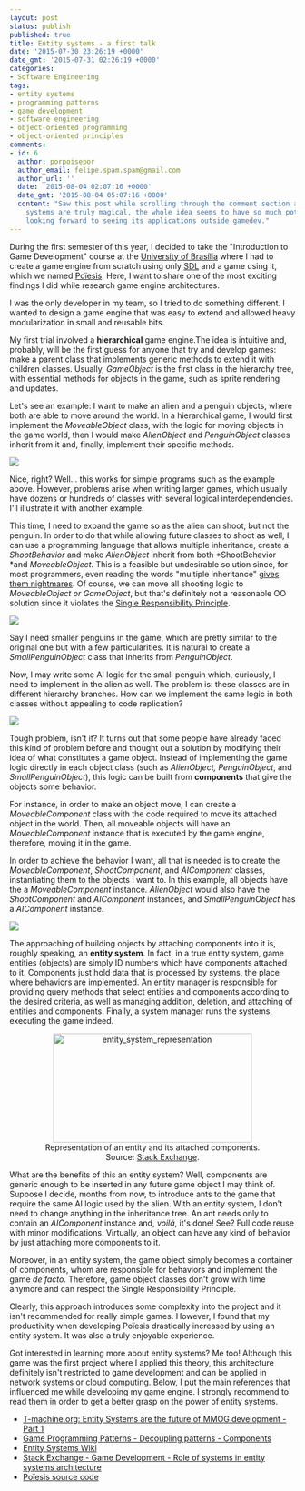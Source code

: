 ```yaml
---
layout: post
status: publish
published: true
title: Entity systems - a first talk
date: '2015-07-30 23:26:19 +0000'
date_gmt: '2015-07-31 02:26:19 +0000'
categories:
- Software Engineering
tags:
- entity systems
- programming patterns
- game development
- software engineering
- object-oriented programming
- object-oriented principles
comments:
- id: 6
  author: porpoisepor
  author_email: felipe.spam.spam@gmail.com
  author_url: ''
  date: '2015-08-04 02:07:16 +0000'
  date_gmt: '2015-08-04 05:07:16 +0000'
  content: "Saw this post while scrolling through the comment section at T-machine.\r\nEntity
    systems are truly magical, the whole idea seems to have so much potential.\r\nI'm
    looking forward to seeing its applications outside gamedev."
---
```

During the first semester of this year, I decided to take the "Introduction to Game Development" course at the [University of Brasília](http://www.unb.br) where I had to create a game engine from scratch using only [SDL](https://www.libsdl.org/) and a game using it, which we named [Poïesis](https://github.com/matheusportela/poiesis). Here, I want to share one of the most exciting findings I did while research game engine architectures.

I was the only developer in my team, so I tried to do something different. I wanted to design a game engine that was easy to extend and allowed heavy modularization in small and reusable bits.

My first trial involved a **hierarchical** game engine.The idea is intuitive and, probably, will be the first guess for anyone that try and develop games: make a parent class that implements generic methods to extend it with children classes. Usually, *GameObject* is the first class in the hierarchy tree, with essential methods for objects in the game, such as sprite rendering and updates.

Let's see an example: I want to make an alien and a penguin objects, where both are able to move around the world. In a hierarchical game, I would first implement the *MoveableObject* class, with the logic for moving objects in the game world, then I would make *AlienObject* and *PenguinObject* classes inherit from it and, finally, implement their specific methods.

<img src="/assets/images/entity_system_1.jpeg"/>

Nice, right? Well... this works for simple programs such as the example above. However, problems arise when writing larger games, which usually have dozens or hundreds of classes with several logical interdependencies. I'll illustrate it with another example.

This time, I need to expand the game so as the alien can shoot, but not the penguin. In order to do that while allowing future classes to shoot as well, I can use a programming language that allows multiple inheritance, create a *ShootBehavior* and make *AlienObject* inherit from both *ShootBehavior *and *MoveableObject*. This is a feasible but undesirable solution since, for most programmers, even reading the words "multiple inheritance" [gives them nightmares](http://stackoverflow.com/questions/225929/what-is-the-exact-problem-with-multiple-inheritance). Of course, we can move all shooting logic to *MoveableObject *or* GameObject*, but that's definitely not a reasonable OO solution since it violates the [Single Responsibility Principle](https://en.wikipedia.org/wiki/Single_responsibility_principle).

<img src="/assets/images/entity_system_2.jpeg"/>

Say I need smaller penguins in the game, which are pretty similar to the original one but with a few particularities. It is natural to create a *SmallPenguinObject* class that inherits from *PenguinObject*.

Now, I may write some AI logic for the small penguin which, curiously, I need to implement in the alien as well. The problem is: these classes are in different hierarchy branches. How can we implement the same logic in both classes without appealing to code replication?

<img src="/assets/images/entity_system_3.jpeg"/>

Tough problem, isn't it? It turns out that some people have already faced this kind of problem before and thought out a solution by modifying their idea of what constitutes a game object. Instead of implementing the game logic directly in each object class (such as *AlienObject, PenguinObject*, and *SmallPenguinObject*), this logic can be built from **components** that give the objects some behavior.

For instance, in order to make an object move, I can create a *MoveableComponent* class with the code required to move its attached object in the world. Then, all moveable objects will have an *MoveableComponent* instance that is executed by the game engine, therefore, moving it in the game.

In order to achieve the behavior I want, all that is needed is to create the *MoveableComponent*, *ShootComponent*, and *AIComponent* classes, instantiating them to the objects I want to. In this example, all objects have the a *MoveableComponent* instance. *AlienObject* would also have the *ShootComponent* and *AIComponent* instances, and *SmallPenguinObject* has a *AIComponent* instance.

<img src="/assets/images/entity_system_4.jpeg"/>

The approaching of building objects by attaching components into it is, roughly speaking, an **entity system**. In fact, in a true entity system, game entities (objects) are simply ID numbers which have components attached to it. Components just hold data that is processed by systems, the place where behaviors are implemented. An entity manager is responsible for providing query methods that select entities and components according to the desired criteria, as well as managing addition, deletion, and attaching of entities and components. Finally, a system manager runs the systems, executing the game indeed.

<center><figure><img src="/assets/images/entity_system_representation.png" alt="entity_system_representation" width="350" height="192" /><figcaption>Representation of an entity and its attached components. Source: <a href="http://gamedev.stackexchange.com/questions/31473/role-of-systems-in-entity-systems-architecture">Stack Exchange</a>.</figcaption></figure></center>

What are the benefits of this an entity system? Well, components are generic enough to be inserted in any future game object I may think of. Suppose I decide, months from now, to introduce ants to the game that require the same AI logic used by the alien. With an entity system, I don't need to change anything in the inheritance tree. An ant needs only to contain an *AIComponent* instance and, *voilá*, it's done! See? Full code reuse with minor modifications. Virtually, an object can have any kind of behavior by just attaching more components to it.

Moreover, in an entity system, the game object simply becomes a container of components, whom are responsible for behaviors and implement the game *de facto*. Therefore, game object classes don't grow with time anymore and can respect the Single Responsibility Principle.

Clearly, this approach introduces some complexity into the project and it isn't recommended for really simple games. However, I found that my productivity when developing Poïesis drastically increased by using an entity system. It was also a truly enjoyable experience.

Got interested in learning more about entity systems? Me too! Although this game was the first project where I applied this theory, this architecture definitely isn't restricted to game development and can be applied in network systems or cloud computing. Below, I put the main references that influenced me while developing my game engine. I strongly recommend to read them in order to get a better grasp on the power of entity systems.

* [T-machine.org: Entity Systems are the future of MMOG development - Part 1](http://t-machine.org/index.php/2007/09/03/entity-systems-are-the-future-of-mmog-development-part-1/)
* [Game Programming Patterns - Decoupling patterns - Components](http://gameprogrammingpatterns.com/component.html)
* [Entity Systems Wiki](http://entity-systems.wikidot.com/)
* [Stack Exchange - Game Development - Role of systems in entity systems architecture](http://gamedev.stackexchange.com/questions/31473/role-of-systems-in-entity-systems-architecture)
* [Poïesis source code](https://github.com/matheusportela/poiesis)
